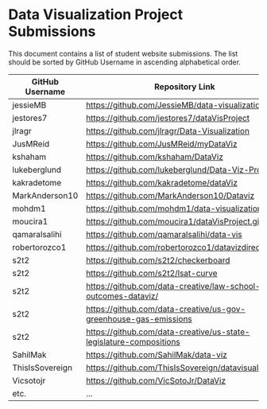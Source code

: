 # Data Visualization Project Submissions

This document contains a list of student website submissions. The list should be sorted by GitHub Username in ascending alphabetical order.

GitHub Username | Repository Link | Project Link
--- | --- | ---
jessieMB | https://github.com/JessieMB/data-visualization | jessiemb.github.io/data-visualization/index.html
jestores7 | https://github.com/jestores7/dataVisProject | https://jestores7.github.io/dataVisProject/
jlragr | https://github.com/jlragr/Data-Visualization | https://jlragr.github.io/Data-Visualization/
JusMReid | https://github.com/JusMReid/myDataViz | https://jusmreid.github.io/myDataViz/
kshaham | https://github.com/kshaham/DataViz | https://kshaham.github.io/DataViz/
lukeberglund | https://github.com/lukeberglund/Data-Viz-Project | https://lukeberglund.github.io/Data-Viz-Project/
kakradetome | https://github.com/kakradetome/dataViz | https://kakradetome.github.io/dataViz/
MarkAnderson10 | https://github.com/MarkAnderson10/Dataviz | https://markanderson10.github.io/Dataviz/
mohdm1 | https://github.com/mohdm1/data-visualization | https://mohdm1.github.io/data-visualization/
moucira1 | https://github.com/moucira1/dataVisProject.git | https://moucira1.github.io/dataVisProject/ 
qamaralsalihi | https://github.com/qamaralsalihi/data-vis | https://qamaralsalihi.github.io/data-vis/
robertorozco1 | https://github.com/robertorozco1/datavizdirect | https://robertorozco1.github.io/datavizdirect/
s2t2 | https://github.com/s2t2/checkerboard | http://s2t2.github.io/checkerboard/
s2t2 | https://github.com/s2t2/lsat-curve | http://s2t2.github.io/lsat-curve/
s2t2 | https://github.com/data-creative/law-school-outcomes-dataviz/ | http://data-creative.info/law-school-outcomes-dataviz/
s2t2 | https://github.com/data-creative/us-gov-greenhouse-gas-emissions | http://data-creative.info/us-gov-greenhouse-gas-emissions/
s2t2 | https://github.com/data-creative/us-state-legislature-compositions | http://data-creative.info/us-state-legislature-compositions/
SahilMak | https://github.com/SahilMak/data-viz | http://www.sahilmak.tech/data-viz/
ThisIsSovereign | https://github.com/ThisIsSovereign/datavisualization | https://thisissovereign.github.io/datavisualization/
Vicsotojr | https://github.com/VicSotoJr/DataViz | https://vicsotojr.github.io/DataViz/
etc. | ... | ...
